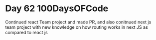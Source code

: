 # Day 62 100DaysOFCode

Continued react Team project and made PR, and also conitnued next js team project with new knowledge on how routing works in next JS as compared to react js